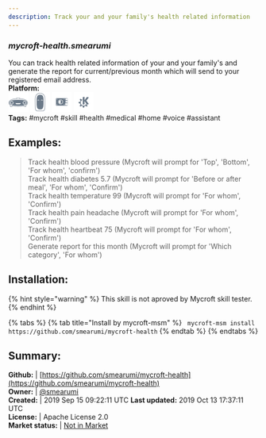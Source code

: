 ```yaml
---
description: Track your and your family's health related information
---
```


### _mycroft-health.smearumi_  
You can track health related information of your and your family's and generate the report for current/previous month which will send to your registered email address.  
**Platform:**  
 ![Mark I](../.gitbook/assets/mark-1-icon.png)  ![Mark II](../.gitbook/assets/mark-2-icon.png)  ![Picroft](../.gitbook/assets/picroft-icon.png)  ![plasmoid](../.gitbook/assets/kde.png)   
**Tags:** \#mycroft \#skill \#health \#medical \#home \#voice \#assistant   
## Examples:  
> Track health blood pressure  (Mycroft will prompt for 'Top', 'Bottom', 'For whom', 'confirm')  
> Track health diabetes 5.7  (Mycroft will prompt for 'Before or after meal', 'For whom', 'Confirm')  
> Track health temperature 99 (Mycroft will prompt for 'For whom', 'Confirm')  
> Track health pain headache (Mycroft will prompt for 'For whom', 'Confirm')  
> Track health heartbeat 75 (Mycroft will prompt for 'For whom', 'Confirm')  
> Generate report for this month (Mycroft will prompt for 'Which category', 'For whom')  
  
## Installation:  
{% hint style="warning" %}
This skill is not aproved by Mycroft skill tester.
{% endhint %}
    
{% tabs %}
{% tab title="Install by mycroft-msm" %}
``` mycroft-msm install https://github.com/smearumi/mycroft-health```
{% endtab %}
  {% endtabs %}
    
## Summary:  
**Github:** | [https://github.com/smearumi/mycroft-health](https://github.com/smearumi/mycroft-health)  
**Owner:** | [@smearumi](https://github.com/smearumi)  
**Created:** | 2019 Sep 15 09:22:11 UTC  **Last updated:** 2019 Oct 13 17:37:11 UTC  
**License:** | Apache License 2.0  
**Market status:** | [Not in Market](https://market.mycroft.ai/skill/)  
